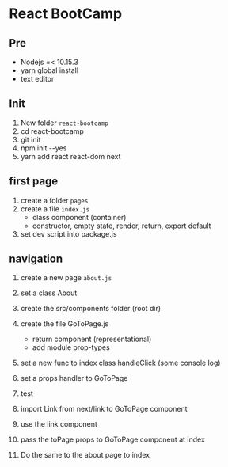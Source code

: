 # React BootCamp

## Pre

- Nodejs =< 10.15.3
- yarn global install
- text editor

## Init

1. New folder `react-bootcamp`
2. cd react-bootcamp
3. git init
4. npm init --yes
5. yarn add react react-dom next

## first page

1. create a folder `pages`
2. create a file `index.js`
   - class component (container)
   - constructor, empty state, render, return, export default
3. set dev script into package.js

## navigation

1. create a new page `about.js`
2. set a class About
3. create the src/components folder (root dir)
4. create the file GoToPage.js
   - return component (representational)
   - add module prop-types
5. set a new func to index class handleClick (some console log)
6. set a props handler to GoToPage
7. test

8. import Link from next/link to GoToPage component
9. use the link component
10. pass the toPage props to GoToPage component at index
11. Do the same to the about page to index
